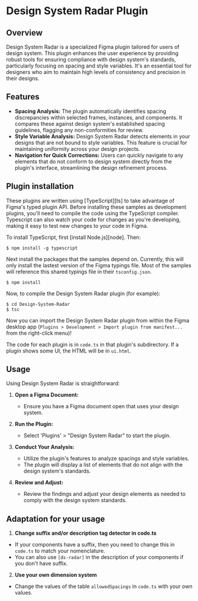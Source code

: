 # Design System Radar Plugin

## Overview

Design System Radar is a specialized Figma plugin tailored for users of design system. This plugin enhances the user experience by providing robust tools for ensuring compliance with design system's standards, particularly focusing on spacing and style variables. It's an essential tool for designers who aim to maintain high levels of consistency and precision in their designs.

## Features

- **Spacing Analysis:** The plugin automatically identifies spacing discrepancies within selected frames, instances, and components. It compares these against design system's established spacing guidelines, flagging any non-conformities for review.
- **Style Variable Analysis:** Design System Radar detects elements in your designs that are not bound to style variables. This feature is crucial for maintaining uniformity across your design projects.
- **Navigation for Quick Corrections:** Users can quickly navigate to any elements that do not conform to design system directly from the plugin's interface, streamlining the design refinement process.

## Plugin installation

These plugins are written using [TypeScript][ts] to take advantage of Figma's typed plugin API. Before installing these samples as development plugins, you'll need to compile the code using the TypeScript compiler. Typescript can also watch your code for changes as you're developing, making it easy to test new changes to your code in Figma.

To install TypeScript, first [install Node.js][node]. Then:

    $ npm install -g typescript

Next install the packages that the samples depend on. Currently, this will only install the lastest version of the Figma typings file. Most of the samples will reference this shared typings file in their `tsconfig.json`.

    $ npm install

Now, to compile the Design System Radar plugin (for example):

    $ cd Design-System-Radar
    $ tsc

Now you can import the Design System Radar plugin from within the Figma desktop app (`Plugins > Development > Import plugin from manifest...` from the right-click menu)!

The code for each plugin is in `code.ts` in that plugin's subdirectory. If a
plugin shows some UI, the HTML will be in `ui.html`.

## Usage

Using Design System Radar is straightforward:

1.  **Open a Figma Document:**

    - Ensure you have a Figma document open that uses your design system.

2.  **Run the Plugin:**

    - Select 'Plugins' > "Design System Radar" to start the plugin.

3.  **Conduct Your Analysis:**

    - Utilize the plugin's features to analyze spacings and style variables.
    - The plugin will display a list of elements that do not align with the design system's standards.

4.  **Review and Adjust:**

    - Review the findings and adjust your design elements as needed to comply with the design system standards.

## Adaptation for your usage

1. **Change suffix and/or description tag detector in code.ts**

- If your components have a suffix, then you need to change this in `code.ts` to match your nomenclature.
- You can also use `[ds-radar]` in the description of your components if you don't have suffix.

2. **Use your own dimension system**

- Change the values of the table `allowedSpacings` in `code.ts` with your own values.
